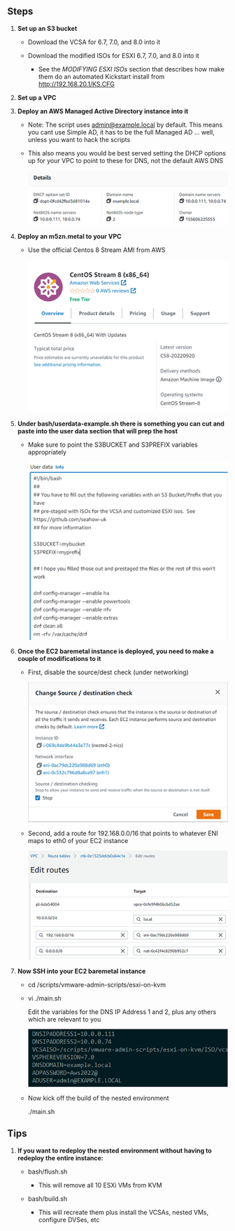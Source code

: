Steps
----
1.  **Set up an S3 bucket**
   
    *  Download the VCSA for 6.7, 7.0, and 8.0 into it
  
    *  Download the modified ISOs for ESXI 6.7, 7.0, and 8.0 into it
  
       *  See the *MODIFYING ESXI ISOs* section that describes how make them do an automated Kickstart install from http://192.168.20.1/KS.CFG

2.  **Set up a VPC**
   
3.  **Deploy an AWS Managed Active Directory instance into it**
   
    *  Note: The script uses admin@example.local by default.  This means you cant use Simple AD, it has to be the full Managed AD ... well, unless you want to hack the scripts
  
    *  This also means you would be best served setting the DHCP options up for your VPC to point to these for DNS, not the default AWS DNS
  
        ![image](images/dhcp-options.png)

4.  **Deploy an m5zn.metal to your VPC**
   
    *  Use the official Centos 8 Stream AMI from AWS

        ![image](images/ami.png)

5.  **Under bash/userdata-example.sh there is something you can cut and paste into the user data section that will prep the host**

    *  Make sure to point the S3BUCKET and S3PREFIX variables appropriately
  
        ![image](images/userdata.png)

6.  **Once the EC2 baremetal instance is deployed, you need to make a couple of modifications to it**
   
    *  First, disable the source/dest check (under networking)
  
        ![image](images/sourcedest.png)

    *  Second, add a route for 192.168.0.0/16 that points to whatever ENI maps to eth0 of your EC2 instance
  
        ![image](images/routes.png)

7.  **Now SSH into your EC2 baremetal instance**
   
     *  cd /scripts/vmware-admin-scripts/esxi-on-kvm
  
     *  vi ./main.sh
  
         Edit the variables for the DNS IP Address 1 and 2, plus any others which are relevant to you

        ![image](images/main.sh.png)

     *  Now kick off the build of the nested environment
  
         ./main.sh

Tips
----
1.  **If you want to redeploy the nested environment without having to redeploy the entire instance:**

    *  bash/flush.sh
  
       *  This will remove all 10 ESXi VMs from KVM
  
    *  bash/build.sh
  
       *  This will recreate them plus install the VCSAs, nested VMs, configure DVSes, etc